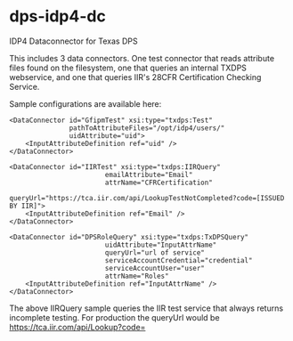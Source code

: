 # dps-idp4-dc
IDP4 Dataconnector for Texas DPS

This includes 3 data connectors.  One test connector that reads attribute files found on the filesystem, one that queries an internal TXDPS webservice, and one that queries IIR's 28CFR Certification Checking Service.

Sample configurations are available here:

    <DataConnector id="GfipmTest" xsi:type="txdps:Test"
                   pathToAttributeFiles="/opt/idp4/users/"
                   uidAttribute="uid">
        <InputAttributeDefinition ref="uid" />
    </DataConnector>

    <DataConnector id="IIRTest" xsi:type="txdps:IIRQuery" 
                            emailAttribute="Email"
                            attrName="CFRCertification"
                            queryUrl="https://tca.iir.com/api/LookupTestNotCompleted?code=[ISSUED BY IIR]">
        <InputAttributeDefinition ref="Email" />
    </DataConnector>

    <DataConnector id="DPSRoleQuery" xsi:type="txdps:TxDPSQuery" 
                            uidAttribute="InputAttrName"
                            queryUrl="url of service"
                            serviceAccountCredential="credential"
                            serviceAccountUser="user"
                            attrName="Roles"
        <InputAttributeDefinition ref="InputAttrName" />
    </DataConnector>

The above IIRQuery sample queries the IIR test service that always returns incomplete testing.  For production the queryUrl would be https://tca.iir.com/api/Lookup?code=


